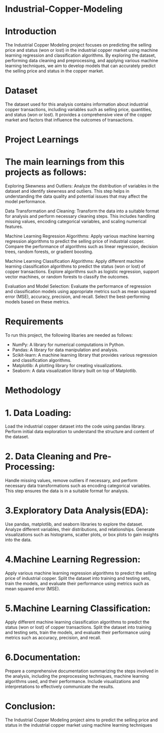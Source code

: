 # Industrial-Copper-Modeling
# Introduction

  The Industrial Copper Modeling project focuses on predicting the selling price and status (won or lost) in the industrial copper market using machine learning regression and classification algorithms. By exploring   the dataset, performing data cleaning and preprocessing, and applying various machine learning techniques, we aim to develop models that can accurately predict the selling price and status in the copper market.

# Dataset

  The dataset used for this analysis contains information about industrial copper transactions, including variables such as selling price, quantities, and status (won or lost). It provides a comprehensive view of      the copper market and factors that influence the outcomes of transactions.

# Project Learnings
# The main learnings from this projects as follows:

Exploring Skewness and Outliers: Analyze the distribution of variables in the dataset and identify skewness and outliers. This step helps in understanding the data quality and potential issues that may affect the model performance.

Data Transformation and Cleaning: Transform the data into a suitable format for analysis and perform necessary cleaning steps. This includes handling missing values, encoding categorical variables, and scaling numerical features.

Machine Learning Regression Algorithms: Apply various machine learning regression algorithms to predict the selling price of industrial copper. Compare the performance of algorithms such as linear regression, decision trees, random forests, or gradient boosting.

Machine Learning Classification Algorithms: Apply different machine learning classification algorithms to predict the status (won or lost) of copper transactions. Explore algorithms such as logistic regression, support vector machines, or random forests to classify the outcomes.

Evaluation and Model Selection: Evaluate the performance of regression and classification models using appropriate metrics such as    mean squared error (MSE), accuracy, precision, and recall. Select the best-performing models based on these metrics.

# Requirements

To run this project, the following libaries are needed as follows:


* NumPy: A library for numerical computations in Python.
* Pandas: A library for data manipulation and analysis.
* Scikit-learn: A machine learning library that provides various regression and classification algorithms.
* Matplotlib: A plotting library for creating visualizations.
* Seaborn: A data visualization library built on top of Matplotlib.

# Methodology
# 1. Data Loading:
Load the industrial copper dataset into the code using pandas library. Perform initial data exploration to understand the structure and content of the dataset.

# 2. Data Cleaning and Pre-Processing:
Handle missing values, remove outliers if necessary, and perform necessary data transformations such as encoding categorical variables. This step ensures the data is in a suitable format for analysis.

# 3.Exploratory Data Analysis(EDA):
Use pandas, matplotlib, and seaborn libraries to explore the dataset. Analyze different variables, their distributions, and relationships. Generate visualizations such as histograms, scatter plots, or box plots to gain insights into the data.

# 4.Machine Learning Regression:
Apply various machine learning regression algorithms to predict the selling price of industrial copper. Split the dataset into training and testing sets, train the models, and evaluate their performance using metrics such as mean squared error (MSE).

# 5.Machine Learning Classification:
Apply different machine learning classification algorithms to predict the status (won or lost) of copper transactions. Split the dataset into training and testing sets, train the models, and evaluate their performance using metrics such as accuracy, precision, and recall.

# 6.Documentation:
Prepare a comprehensive documentation summarizing the steps involved in the analysis, including the preprocessing techniques, machine learning algorithms used, and their performance. Include visualizations and interpretations to effectively communicate the results.

# Conclusion:
The Industrial Copper Modeling project aims to predict the selling price and status in the industrial copper market using machine learning techniques

